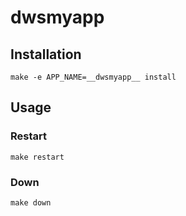 # __dwsmyapp__

## Installation

    make -e APP_NAME=__dwsmyapp__ install

## Usage

### Restart

    make restart

### Down

    make down
